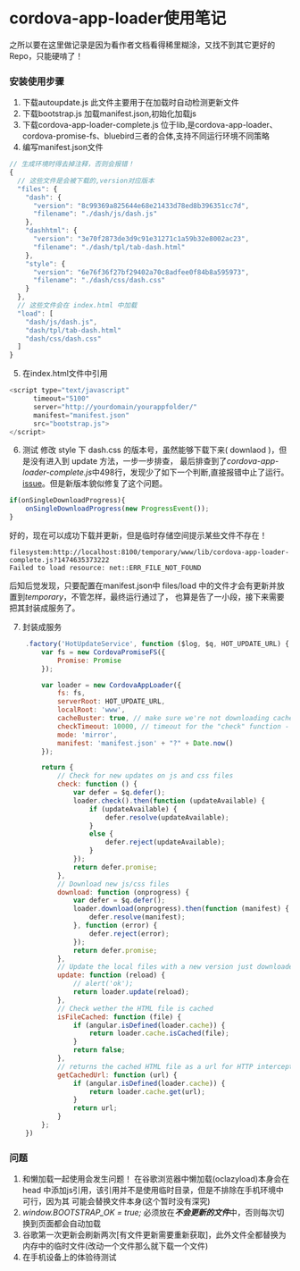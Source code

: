 # cordova-app-loader使用笔记
之所以要在这里做记录是因为看作者文档看得稀里糊涂，又找不到其它更好的Repo，只能硬啃了！

### 安装使用步骤
1. 下载autoupdate.js
   此文件主要用于在加载时自动检测更新文件
2. 下载bootstrap.js
   加载manifest.json,初始化加载js
3. 下载cordova-app-loader-complete.js
   位于lib,是cordova-app-loader、cordova-promise-fs、bluebird三者的合体,支持不同运行环境不同策略
4. 编写manifest.json文件

```javascript
// 生成环境时得去掉注释，否则会报错！
{
  // 这些文件是会被下载的,version对应版本
  "files": {
    "dash": {
      "version": "8c99369a825644e68e21433d78ed8b396351cc7d",
      "filename": "./dash/js/dash.js"
    },
    "dashhtml": {
      "version": "3e70f2873de3d9c91e31271c1a59b32e8002ac23",
      "filename": "./dash/tpl/tab-dash.html"
    },
    "style": {
      "version": "6e76f36f27bf29402a70c8adfee0f84b8a595973",
      "filename": "./dash/css/dash.css"
    }
  },
  // 这些文件会在 index.html 中加载
  "load": [
    "dash/js/dash.js",
    "dash/tpl/tab-dash.html"
    "dash/css/dash.css"
  ]
}
```

5. 在index.html文件中引用

```javascript
<script type="text/javascript"
      timeout="5100"
      server="http://yourdomain/yourappfolder/"
      manifest="manifest.json"
      src="bootstrap.js">
</script>
```

6. 测试
修改 style 下 dash.css 的版本号，虽然能够下载下来( downlaod )，但是没有进入到 update 方法，一步一步排查，
最后排查到了*cordova-app-loader-complete.js*中498行，发现少了如下一个判断,直接报错中止了运行。
[issue](https://github.com/markmarijnissen/cordova-app-loader/issues/74)。但是新版本貌似修复了这个问题。

```javascript
if(onSingleDownloadProgress){
	onSingleDownloadProgress(new ProgressEvent());
}

```

好的，现在可以成功下载并更新，但是临时存储空间提示某些文件不存在！

```
filesystem:http://localhost:8100/temporary/www/lib/cordova-app-loader-complete.js?1474635373222
Failed to load resource: net::ERR_FILE_NOT_FOUND
```

后知后觉发现，只要配置在manifest.json中 files/load 中的文件才会有更新并放置到*temporary*，不管怎样，最终运行通过了，
也算是告了一小段，接下来需要把其封装成服务了。

7. 封装成服务
```javascript
    .factory('HotUpdateService', function ($log, $q, HOT_UPDATE_URL) {
        var fs = new CordovaPromiseFS({
            Promise: Promise
        });

        var loader = new CordovaAppLoader({
            fs: fs,
            serverRoot: HOT_UPDATE_URL,
            localRoot: 'www',
            cacheBuster: true, // make sure we're not downloading cached files.
            checkTimeout: 10000, // timeout for the "check" function - when you loose internet connection
            mode: 'mirror',
            manifest: 'manifest.json' + "?" + Date.now()
        });

        return {
            // Check for new updates on js and css files
            check: function () {
                var defer = $q.defer();
                loader.check().then(function (updateAvailable) {
                    if (updateAvailable) {
                        defer.resolve(updateAvailable);
                    }
                    else {
                        defer.reject(updateAvailable);
                    }
                });
                return defer.promise;
            },
            // Download new js/css files
            download: function (onprogress) {
                var defer = $q.defer();
                loader.download(onprogress).then(function (manifest) {
                    defer.resolve(manifest);
                }, function (error) {
                    defer.reject(error);
                });
                return defer.promise;
            },
            // Update the local files with a new version just downloaded
            update: function (reload) {
                // alert('ok');
                return loader.update(reload);
            },
            // Check wether the HTML file is cached
            isFileCached: function (file) {
                if (angular.isDefined(loader.cache)) {
                    return loader.cache.isCached(file);
                }
                return false;
            },
            // returns the cached HTML file as a url for HTTP interceptor
            getCachedUrl: function (url) {
                if (angular.isDefined(loader.cache)) {
                    return loader.cache.get(url);
                }
                return url;
            }
        };
    })
```

### 问题
1. 和懒加载一起使用会发生问题！
在谷歌浏览器中懒加载(oclazyload)本身会在 head 中添加js引用，该引用并不是使用临时目录，但是不排除在手机环境中可行，因为其
可能会替换文件本身(这个暂时没有深究)
2. *window.BOOTSTRAP_OK = true;* 必须放在***不会更新的文件***中，否则每次切换到页面都会自动加载
3. 谷歌第一次更新会刷新两次[有文件更新需要重新获取]，此外文件全都替换为内存中的临时文件(改动一个文件那么就下载一个文件)
4. 在手机设备上的体验待测试

